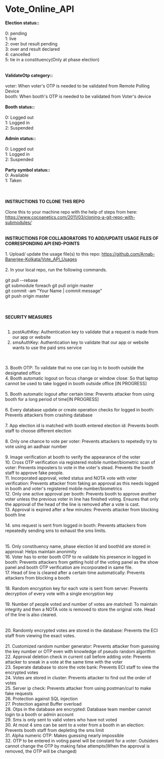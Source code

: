 # Vote_Online_API

<b>Election status::</b><br><br>
    0: pending<br>
    1: live<br>
    2: over but result pending<br>
    3: over and result declared<br>
    4: cancelled<br>
    5: tie in a constituency(Only at phase election)<br>
<br>
<br>
<b>ValidateOtp category::</b><br><br>
    voter: When voter's OTP is needed to be validated from Remote Polling Device<br>
    booth: When booth's OTP is needed to be validated from Voter's device<br>
<br>
<b>Booth status::</b><br><br>
    0: Logged out<br>
    1: Logged in<br>
    2: Suspended<br>
<br>
<b>Admin status::</b><br><br>
    0: Logged out<br>
    1: Logged in<br>
    2: Suspended<br>
<br>
<b>Party symbol status::</b><br>
    0: Available<br>
    1: Taken<br>
<br>
<br>
<br>
<b>INSTRUCTIONS TO CLONE THIS REPO</b><br>
<br>
Clone this to your machine repo with the help of steps from here: https://www.cocoanetics.com/2011/03/cloning-a-git-repo-with-submodules/<br>
<br>
<br>
<b>INSTRUCTIONS FOR COLLABORATORS TO ADD/UPDATE USAGE FILES OF CORRESPONDING API END-POINTS</b><br><br>1. Upload/ update the usage file(s) to this repo: https://github.com/Arnab-Banerjee-Kolkata/Vote_API_Usages<br>
<br>
2. In your local repo, run the following commands.<br>
<br>
      git pull --rebase<br>
      git submodule foreach git pull origin master<br>
      git commit -am "Your Name | commit message"<br>
      git push origin master<br>
<br>
<br>
<br>
<b>SECURITY MEASURES</b><br><br>

1. postAuthKey: Authentication key to validate that a request is made from our app or website<br>
2. smsAuthKey: Authentication key to validate that our app or website wants to use the paid sms service<br>
<br>
<br>
3. Booth OTP: To validate that no one can log in to booth outside the designated office<br>
4. Booth automatic logout on focus change or window close: So that laptop cannot be used to take logged in booth outside office [IN PROGRESS]<br>
<br>
5. Booth automatic logout after certain time: Prevents attacker from using booth for a long period of time[IN PROGRESS]<br>
<br>
6. Every database update or create operation checks for logged in booth: Prevents attackers from crashing database<br>
<br>
7. App election id is matched with booth entered election id: Prevents booth staff to choose different election<br>
<br>
8. Only one chance to vote per voter: Prevents attackers to repetedly try to vote using an aadhaar number<br>
<br>
9. Image verification at booth to verify the appearance of the voter<br>
10. Cross OTP verification via registered mobile number/biometric scan of voter: Prevents imposters to vote in the voter's stead. Prevents the booth staff to approve fake people.<br>
11. Incorporated approval, voted status and NOTA vote with voter verification: Prevents attacker from faking an approval as this needs logged in booth and voter's registered mobile number/biometrics<br>
12. Only one active approval per booth: Prevents booth to approve another voter unless the previous voter in line has finished voting. Ensures that only the approval of the head of the line is removed after a vote is cast.<br>
13. Approval is expired after a few minutes: Prevents attacker from blocking booth line<br>
<br>
14. sms request is sent from logged in booth: Prevents attackers from repeatedly sending sms to exhaust the sms limits.<br>
<br>
<br>
15. Only constituency name, phase election Id and boothId are stored in approval: Helps maintain anonimity<br>
16. Voter has to enter booth OTP to re validate his presence in logged in booth: Prevents attackers from getting hold of the voting panel as the show panel and booth OTP verification are incorporated in same file.<br>
17. Head of line is cleared after a certain time automatically: Prevents attackers from blocking a booth<br> 
<br>
18. Random encryption key for each vote is sent from server: Prevents decryption of every vote with a single encryption key<br> 
<br>
19. Number of people voted and number of votes are matched: To maintain integrity and then a NOTA vote is removed to store the original vote. Head of the line is also cleared.<br>
<br>
<br>
20. Randomly encrypted votes are stored in the database: Prevents the ECI staff from viewing the exact votes.<br>
<br>
21. Customized random number generator: Prevents attacker from guessing the key number or OTP even with knowledge of pseudo random algorithm
<br>
22. Approval deletion check in current call before adding vote: Prevents attacker to sneak in a vote at the same time with the voter
<br>
23. Seperate database to store the vote bank: Prevents ECI staff to view the encrypted votes
<br>
24. Votes are stored in cluster: Prevents attacker to find out the order of votes
<br>
25. Server ip check: Prevents attacker from using postman/curl to make fake requests
<br>
26. Protection against SQL injection
<br>
27. Protection against Buffer overload
<br>
28. Otps in the database are encrypted: Database team member cannot login to a booth or admin account
<br>
29. Sms is only sent to valid voters who have not voted
<br>
30. At most 4 sms can be sent to a voter from a booth in an election: Prevents booth staff from depleting the sms limit
<br>
31. Alpha numeric OTP: Makes guessing nearly impossible
<br>
32. OTP to be entered in voting panel will be constant for a voter: Outsiders cannot change the OTP by making false attempts(When the approval is removed, the OTP will be changed)
<br>
<br>
<br>
<br>
